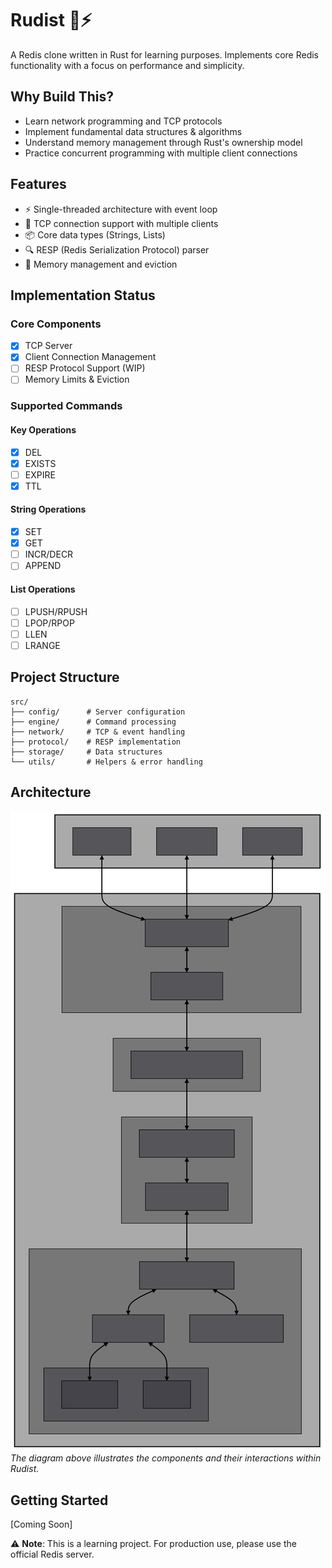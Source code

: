 # Rudist 🦀⚡

A Redis clone written in Rust for learning purposes. Implements core Redis functionality with a focus on performance and simplicity.

## Why Build This?
- Learn network programming and TCP protocols
- Implement fundamental data structures & algorithms 
- Understand memory management through Rust's ownership model
- Practice concurrent programming with multiple client connections

## Features

- ⚡ Single-threaded architecture with event loop
- 🔌 TCP connection support with multiple clients
- 📦 Core data types (Strings, Lists)
- 🔍 RESP (Redis Serialization Protocol) parser
- 🧮 Memory management and eviction

## Implementation Status

### Core Components
- [x] TCP Server
- [x] Client Connection Management
- [ ] RESP Protocol Support (WIP)
- [ ] Memory Limits & Eviction

### Supported Commands

#### Key Operations
- [x] DEL
- [x] EXISTS
- [ ] EXPIRE
- [x] TTL

#### String Operations
- [x] SET
- [x] GET
- [ ] INCR/DECR
- [ ] APPEND

#### List Operations
- [ ] LPUSH/RPUSH
- [ ] LPOP/RPOP
- [ ] LLEN
- [ ] LRANGE

## Project Structure

```
src/
├── config/      # Server configuration
├── engine/      # Command processing
├── network/     # TCP & event handling
├── protocol/    # RESP implementation
├── storage/     # Data structures
└── utils/       # Helpers & error handling
```

## Architecture
![System Graph](./misc/system-architecture.svg)
*The diagram above illustrates the components and their interactions within Rudist.*

## Getting Started
[Coming Soon]

⚠️ **Note**: This is a learning project. For production use, please use the official Redis server.

